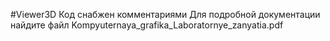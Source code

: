 #Viewer3D
Код снабжен комментариями
Для подробной документации найдите файл Kompyuternaya_grafika_Laboratornye_zanyatia.pdf